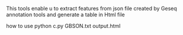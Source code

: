This tools enable u to extract features from json file created by Geseq annotation tools and generate a table in Html file 

how to use
python c.py GBSON.txt output.html

